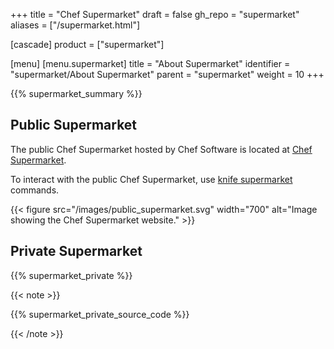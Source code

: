+++
title = "Chef Supermarket"
draft = false
gh_repo = "supermarket"
aliases = ["/supermarket.html"]

[cascade]
  product = ["supermarket"]

[menu]
  [menu.supermarket]
    title = "About Supermarket"
    identifier = "supermarket/About Supermarket"
    parent = "supermarket"
    weight = 10
+++

{{% supermarket_summary %}}

## Public Supermarket

The public Chef Supermarket hosted by Chef Software is located at [Chef Supermarket](https://supermarket.chef.io/).

To interact with the public Chef Supermarket, use [knife supermarket](/workstation/knife_supermarket/) commands.

{{< figure src="/images/public_supermarket.svg" width="700" alt="Image showing the Chef Supermarket website." >}}

## Private Supermarket

{{% supermarket_private %}}

{{< note >}}

{{% supermarket_private_source_code %}}

{{< /note >}}

